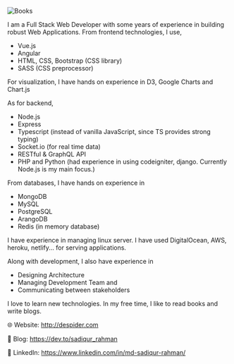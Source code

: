 ![Books](http://bestanimations.com/Nature/fall/fall-nature-animated-gif-19.gif#.XyiSZs_L7eE.link)


I am a Full Stack Web Developer with some years of experience in building robust Web Applications. From frontend technologies, I use,
* Vue.js
* Angular
* HTML, CSS, Bootstrap (CSS library)
* SASS (CSS preprocessor)


For visualization, I have hands on experience in D3, Google Charts and Chart.js


As for backend,
* Node.js
* Express
* Typescript (instead of vanilla JavaScript, since TS provides strong typing)
* Socket.io (for real time data)
* RESTful & GraphQL API
* PHP and Python (had experience in using codeigniter, django. Currently Node.js is my main focus.)

From databases, I have hands on experience in
* MongoDB
* MySQL
* PostgreSQL
* ArangoDB
* Redis (in memory database)

I have experience in managing linux server. I have used DigitalOcean, AWS, heroku, netlify... for serving applications.

Along with development, I also have experience in
* Designing Architecture
* Managing Development Team and
* Communicating between stakeholders


I love to learn new technologies. In my free time, I like to read books and write blogs.

🌐 Website: http://despider.com

📝 Blog: https://dev.to/sadiqur_rahman 

🔗 LinkedIn: https://www.linkedin.com/in/md-sadiqur-rahman/

